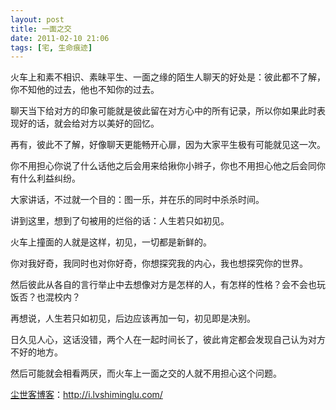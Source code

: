 ```yaml
---
layout: post
title: 一面之交
date: 2011-02-10 21:06
tags: [宅, 生命痕迹]
---
```

火车上和素不相识、素昧平生、一面之缘的陌生人聊天的好处是：彼此都不了解，你不知他的过去，他也不知你的过去。

聊天当下给对方的印象可能就是彼此留在对方心中的所有记录，所以你如果此时表现好的话，就会给对方以美好的回忆。

再有，彼此不了解，好像聊天更能畅开心扉，因为大家平生极有可能就见这一次。

你不用担心你说了什么话他之后会用来给揪你小辫子，你也不用担心他之后会同你有什么利益纠纷。

大家讲话，不过就一个目的：图一乐，并在乐的同时中杀杀时间。

讲到这里，想到了句被用的烂俗的话：人生若只如初见。

火车上撞面的人就是这样，初见，一切都是新鲜的。

你对我好奇，我同时也对你好奇，你想探究我的内心，我也想探究你的世界。

然后彼此从各自的言行举止中去想像对方是怎样的人，有怎样的性格？会不会也玩饭否？也混校内？

再想说，人生若只如初见，后边应该再加一句，初见即是决别。

日久见人心，这话没错，两个人在一起时间长了，彼此肯定都会发现自己认为对方不好的地方。

然后可能就会相看两厌，而火车上一面之交的人就不用担心这个问题。

<a href="http://i.lvshiminglu.com/">尘世客博客</a>：<a href="http://i.lvshiminglu.com/">http://i.lvshiminglu.com/</a>

